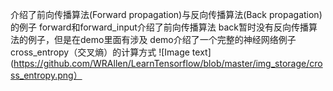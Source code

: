介绍了前向传播算法(Forward propagation)与反向传播算法(Back propagation)的例子
forward和forward_input介绍了前向传播算法
back暂时没有反向传播算法的例子，但是在demo里面有涉及
demo介绍了一个完整的神经网络例子
cross_entropy（交叉熵）的计算方式
![Image text](https://github.com/WRAllen/LearnTensorflow/blob/master/img_storage/cross_entropy.png）
